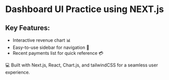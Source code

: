 # Dashboard UI Practice using NEXT.js

## Key Features:

- Interactive revenue chart 📊
- Easy-to-use sidebar for navigation 📂
- Recent payments list for quick reference 💳

💻 Built with Next.js, React, Chart.js, and tailwindCSS for a seamless user experience.
